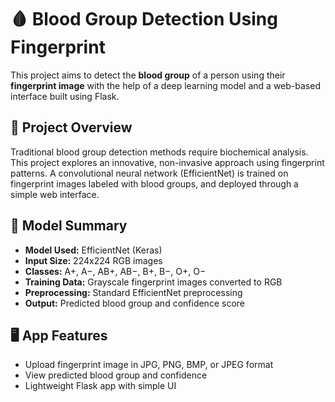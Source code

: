 # 🩸 Blood Group Detection Using Fingerprint

This project aims to detect the **blood group** of a person using their **fingerprint image** with the help of a deep learning model and a web-based interface built using Flask.

## 🚀 Project Overview

Traditional blood group detection methods require biochemical analysis. This project explores an innovative, non-invasive approach using fingerprint patterns. A convolutional neural network (EfficientNet) is trained on fingerprint images labeled with blood groups, and deployed through a simple web interface.

## 🧠 Model Summary

- **Model Used:** EfficientNet (Keras)
- **Input Size:** 224x224 RGB images
- **Classes:** A+, A−, AB+, AB−, B+, B−, O+, O−
- **Training Data:** Grayscale fingerprint images converted to RGB
- **Preprocessing:** Standard EfficientNet preprocessing
- **Output:** Predicted blood group and confidence score

## 🖥️ App Features

- Upload fingerprint image in JPG, PNG, BMP, or JPEG format
- View predicted blood group and confidence
- Lightweight Flask app with simple UI
